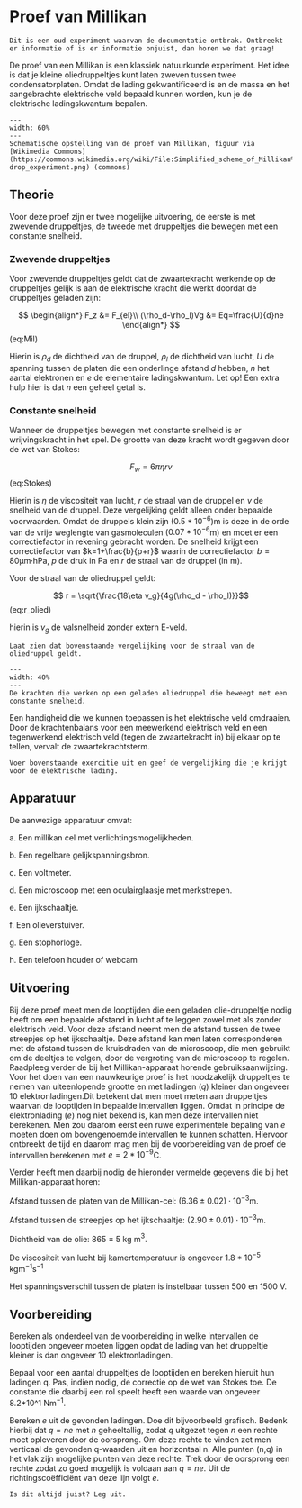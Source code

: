 # Proef van Millikan

```{note}
Dit is een oud experiment waarvan de documentatie ontbrak. Ontbreekt er informatie of is er informatie onjuist, dan horen we dat graag!
```

De proef van een Millikan is een klassiek natuurkunde experiment. Het idee is dat je kleine oliedruppeltjes kunt laten zweven tussen twee condensatorplaten. Omdat de lading gekwantificeerd is en de massa en het aangebrachte elektrische veld bepaald kunnen worden, kun je de elektrische ladingskwantum bepalen.

```{figure} Figures/Millikan/Scheme.png
---
width: 60%
---
Schematische opstelling van de proef van Millikan, figuur via [Wikimedia Commons](https://commons.wikimedia.org/wiki/File:Simplified_scheme_of_Millikan%E2%80%99s_oil-drop_experiment.png) (commons)
```

## Theorie
Voor deze proef zijn er twee mogelijke uitvoering, de eerste is met zwevende druppeltjes, de tweede met druppeltjes die bewegen met een constante snelheid.

### Zwevende druppeltjes
Voor zwevende druppeltjes geldt dat de zwaartekracht werkende op de druppeltjes gelijk is aan de elektrische kracht die werkt doordat de druppeltjes geladen zijn: 

$$ 
\begin{align*}
F_z &= F_{el}\\ 
(\rho_d-\rho_l)Vg &= Eq=\frac{U}{d}ne
\end{align*}
$$ (eq:Mil)

Hierin is $\rho_d$ de dichtheid van de druppel, $\rho_l$ de dichtheid van lucht, $U$ de spanning tussen de platen die een onderlinge afstand $d$ hebben, $n$ het aantal elektronen en $e$ de elementaire ladingskwantum. Let op! Een extra hulp hier is dat $n$ een geheel getal is.

### Constante snelheid
Wanneer de druppeltjes bewegen met constante snelheid is er wrijvingskracht in het spel. De grootte van deze kracht wordt gegeven door de wet van Stokes:

$$F_w=6\pi\eta rv$$ (eq:Stokes) 

Hierin is $\eta$ de viscositeit van lucht, $r$ de straal van de druppel en $v$ de snelheid van de druppel. Deze vergelijking geldt alleen onder bepaalde voorwaarden. Omdat de druppels klein zijn ($0.5*10^{-6}$)m is deze in de orde van de vrije weglengte van gasmoleculen ($0.07*10^{-6}$m) en moet er een correctiefactor in rekening gebracht worden. De snelheid krijgt een correctiefactor van $k=1+\frac{b}{p+r}$ waarin de correctiefactor $b=80 \textrm{μm·hPa}$, $p$ de druk in Pa en $r$ de straal van de druppel (in m).

Voor de straal van de oliedruppel geldt: 

$$ r = \sqrt{\frac{18\eta v_g}{4g(\rho_d - \rho_l)}}$$ (eq:r_olied)

hierin is $v_g$ de valsnelheid zonder extern E-veld.

```{exercise}
Laat zien dat bovenstaande vergelijking voor de straal van de oliedruppel geldt.
```

```{figure} Figures/Millikan/Mill_forces.png
---
width: 40%
---
De krachten die werken op een geladen oliedruppel die beweegt met een constante snelheid.
```

Een handigheid die we kunnen toepassen is het elektrische veld omdraaien. Door de krachtenbalans voor een meewerkend elektrisch veld en een tegenwerkend elektrisch veld (tegen de zwaartekracht in) bij elkaar op te tellen, vervalt de zwaartekrachtsterm.

``` {exercise}
Voer bovenstaande exercitie uit en geef de vergelijking die je krijgt voor de elektrische lading.
```

## Apparatuur
De aanwezige apparatuur omvat:

a. Een millikan cel met verlichtingsmogelijkheden.

b. Een regelbare gelijkspanningsbron.

c. Een voltmeter.

d. Een microscoop met een oculairglaasje met merkstrepen.

e. Een ijkschaaltje.

f. Een olieverstuiver.

g. Een stophorloge.

h. Een telefoon houder of webcam

## Uitvoering
Bij deze proef meet men de looptijden die een geladen olie-druppeltje nodig heeft om een bepaalde afstand in lucht af te leggen zowel met als zonder elektrisch veld. Voor deze afstand neemt men de afstand tussen de twee streepjes op het ijkschaaltje. Deze afstand kan men laten corresponderen met de afstand tussen de kruisdraden van de microscoop, die men gebruikt om de deeltjes te volgen, door de vergroting van de microscoop te regelen. Raadpleeg verder de bij het Millikan-apparaat horende gebruiksaanwijzing. Voor het doen van een nauwkeurige proef is het noodzakelijk druppeltjes te nemen van uiteenlopende grootte en met ladingen ($q$) kleiner dan ongeveer 10 elektronladingen.Dit betekent dat men moet meten aan druppeltjes waarvan de looptijden in bepaalde intervallen liggen. Omdat in principe de elektronlading ($e$) nog niet bekend is, kan men deze intervallen niet berekenen. Men zou daarom eerst een ruwe experimentele bepaling van $e$ moeten doen om bovengenoemde intervallen te kunnen schatten. Hiervoor ontbreekt de tijd en daarom mag men bij de voorbereiding van de proef de intervallen berekenen met $e = 2 * 10^{-9}$C.

Verder heeft men daarbij nodig de hieronder vermelde gegevens die bij het Millikan-apparaat horen:

Afstand tussen de platen van de Millikan-cel: $(6.36 ± 0.02)\cdot10^{-3}$m.

Afstand tussen de streepjes op het ijkschaaltje: $(2.90±0.01)\cdot10^{-3}$m.

Dichtheid van de olie: 865 ± 5 kg m$^3$.

De viscositeit van lucht bij kamertemperatuur is ongeveer $1.8*10^{-5}$ kgm$^{-1}$s$^{-1}$

Het spanningsverschil tussen de platen is instelbaar tussen 500 en 1500 V.

## Voorbereiding
Bereken als onderdeel van de voorbereiding in welke intervallen de looptijden ongeveer moeten liggen opdat de lading van het druppeltje kleiner is dan ongeveer 10 elektronladingen.

Bepaal voor een aantal druppeltjes de looptijden en bereken hieruit hun ladingen q. Pas, indien nodig, de correctie op de wet van Stokes toe. De constante die daarbij een rol speelt heeft een waarde van ongeveer 8.2*10^1 Nm$^{-1}$.

Bereken $e$ uit de gevonden ladingen. Doe dit bijvoorbeeld grafisch.
Bedenk hierbij dat $q = ne$ met $n$ geheeltallig, zodat $q$ uitgezet tegen $n$ een rechte moet opleveren door de oorsprong. Om deze rechte te vinden zet men verticaal de gevonden q-waarden uit en horizontaal n. Alle punten (n,q) in het vlak zijn mogelijke punten van deze rechte. Trek door de oorsprong een rechte zodat zo goed mogelijk is voldaan aan $q = ne$. Uit de richtingscoëfficiënt van deze lijn volgt $e$. 

```{exercise}
Is dit altijd juist? Leg uit.
```